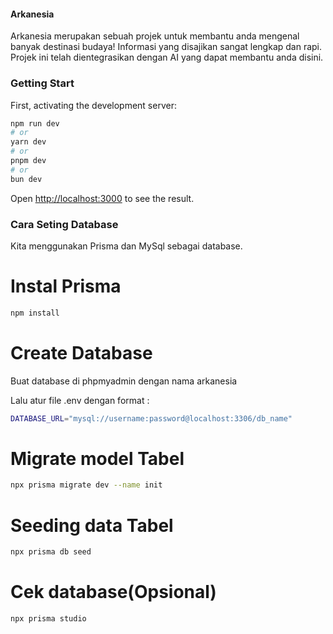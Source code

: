 #### Arkanesia

Arkanesia merupakan sebuah projek untuk membantu anda mengenal banyak destinasi budaya! Informasi yang disajikan sangat lengkap dan rapi. Projek ini telah dientegrasikan dengan AI yang dapat membantu anda disini. 


### Getting Start

First, activating the development server:

```bash
npm run dev
# or
yarn dev
# or
pnpm dev
# or
bun dev
```

Open [http://localhost:3000](http://localhost:3000) to see the result.


### Cara Seting Database

Kita menggunakan Prisma dan MySql sebagai database.

# Instal Prisma

```bash
npm install
```

# Create Database
Buat database di phpmyadmin dengan nama arkanesia

Lalu atur file .env dengan format :

```bash
DATABASE_URL="mysql://username:password@localhost:3306/db_name"
```

# Migrate model Tabel 
```bash
npx prisma migrate dev --name init
```

# Seeding data Tabel
```bash
npx prisma db seed
```

# Cek database(Opsional)
```bash
npx prisma studio
```